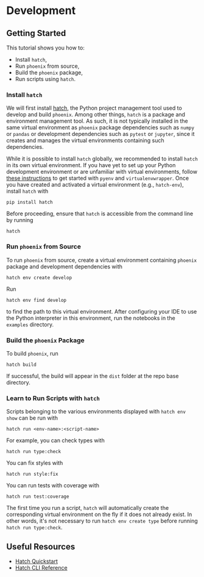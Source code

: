 # Development

## Getting Started

This tutorial shows you how to:
- Install `hatch`,
- Run `phoenix` from source,
- Build the `phoenix` package,
- Run scripts using `hatch`.

### Install `hatch`

We will first install [hatch](https://hatch.pypa.io/latest/), the Python project management tool used to develop and build `phoenix`. Among other things, `hatch` is a package and environment management tool. As such, it is not typically installed in the same virtual environment as `phoenix` package dependencies such as `numpy` or `pandas` or development dependencies such as `pytest` or `jupyter`, since it creates and manages the virtual environments containing such dependencies.

While it is possible to install `hatch` globally, we recommended to install `hatch` in its own virtual environment. If you have yet to set up your Python development environment or are unfamiliar with virtual environments, follow [these instructions](https://github.com/Arize-ai/arize/blob/main/python/README.md) to get started with `pyenv` and `virtualenvwrapper`. Once you have created and activated a virtual environment (e.g., `hatch-env`), install `hatch` with
```shell
pip install hatch
```
Before proceeding, ensure that `hatch` is accessible from the command line by running
```shell
hatch
```

### Run `phoenix` from Source

To run `phoenix` from source, create a virtual environment containing `phoenix` package and development dependencies with
```
hatch env create develop
```
Run
```
hatch env find develop
```
to find the path to this virtual environment. After configuring your IDE to use the Python interpreter in this environment, run the notebooks in the `examples` directory.

### Build the `phoenix` Package

To build `phoenix`, run
```shell
hatch build
```
If successful, the build will appear in the `dist` folder at the repo base directory.

### Learn to Run Scripts with `hatch`

Scripts belonging to the various environments displayed with `hatch env show` can be run with
```shell
hatch run <env-name>:<script-name>
```
For example, you can check types with
```shell
hatch run type:check
```
You can fix styles with
```shell
hatch run style:fix
```
You can run tests with coverage with
```shell
hatch run test:coverage
```
The first time you run a script, `hatch` will automatically create the corresponding virtual environment on the fly if it does not already exist. In other words, it's not necessary to run `hatch env create type` before running `hatch run type:check`.

## Useful Resources
- [Hatch Quickstart](https://hatch.pypa.io/latest/)
- [Hatch CLI Reference](https://hatch.pypa.io/latest/cli/reference/)
